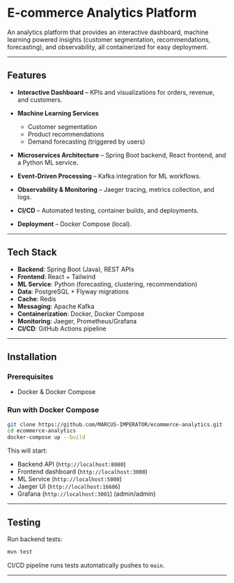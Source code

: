 # E-commerce Analytics Platform

An analytics platform that provides an interactive dashboard, machine learning powered insights (customer segmentation, recommendations, forecasting), and observability, all containerized for easy deployment.

---

## Features

* **Interactive Dashboard** – KPIs and visualizations for orders, revenue, and customers.
* **Machine Learning Services**

  * Customer segmentation
  * Product recommendations
  * Demand forecasting (triggered by users)
* **Microservices Architecture** – Spring Boot backend, React frontend, and a Python ML service.
* **Event-Driven Processing** – Kafka integration for ML workflows.
* **Observability & Monitoring** – Jaeger tracing, metrics collection, and logs.
* **CI/CD** – Automated testing, container builds, and deployments.
* **Deployment** – Docker Compose (local).

---

## Tech Stack

* **Backend**: Spring Boot (Java), REST APIs
* **Frontend**: React + Tailwind
* **ML Service**: Python (forecasting, clustering, recommendation)
* **Data**: PostgreSQL + Flyway migrations
* **Cache**: Redis
* **Messaging**: Apache Kafka
* **Containerization**: Docker, Docker Compose
* **Monitoring**: Jaeger, Prometheus/Grafana
* **CI/CD**: GitHub Actions pipeline

---

## Installation

### Prerequisites

* Docker & Docker Compose

### Run with Docker Compose

```bash
git clone https://github.com/MARCUS-IMPERATOR/ecommerce-analytics.git
cd ecommerce-analytics
docker-compose up --build
```

This will start:

* Backend API (`http://localhost:8080`)
* Frontend dashboard (`http://localhost:3000`)
* ML Service (`http://localhost:5000`)
* Jaeger UI (`http://localhost:16686`)
* Grafana (`http://localhost:3001`) (admin/admin)
---

## Testing

Run backend tests:

```bash
mvn test
```

CI/CD pipeline runs tests automatically pushes to `main`.

---